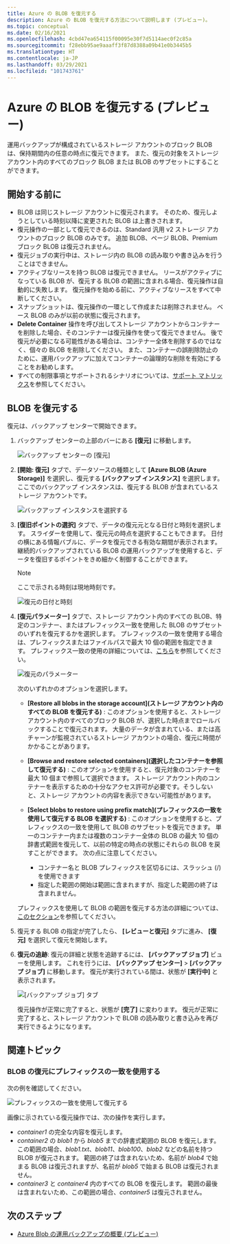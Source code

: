 ```yaml
---
title: Azure の BLOB を復元する
description: Azure の BLOB を復元する方法について説明します (プレビュー)。
ms.topic: conceptual
ms.date: 02/16/2021
ms.openlocfilehash: 4cbd47ea654115f00095e30f7d5114aec0f2c85a
ms.sourcegitcommit: f28ebb95ae9aaaff3f87d8388a09b41e0b3445b5
ms.translationtype: HT
ms.contentlocale: ja-JP
ms.lasthandoff: 03/29/2021
ms.locfileid: "101743761"
---
```

# <a name="restore-azure-blobs-in-preview"></a>Azure の BLOB を復元する (プレビュー)

運用バックアップが構成されているストレージ アカウントのブロック BLOB は、保持期間内の任意の時点に復元できます。 また、復元の対象をストレージ アカウント内のすべてのブロック BLOB または BLOB のサブセットにすることができます。

## <a name="before-you-start"></a>開始する前に

- BLOB は同じストレージ アカウントに復元されます。 そのため、復元しようとしている時刻以降に変更された BLOB は上書きされます。
- 復元操作の一部として復元できるのは、Standard 汎用 v2 ストレージ アカウントのブロック BLOB のみです。 追加 BLOB、ページ BLOB、Premium ブロック BLOB は復元されません。
- 復元ジョブの実行中は、ストレージ内の BLOB の読み取りや書き込みを行うことはできません。
- アクティブなリースを持つ BLOB は復元できません。 リースがアクティブになっている BLOB が、復元する BLOB の範囲に含まれる場合、復元操作は自動的に失敗します。 復元操作を始める前に、アクティブなリースをすべて中断してください。
- スナップショットは、復元操作の一環として作成または削除されません。 ベース BLOB のみが以前の状態に復元されます。
- **Delete Container** 操作を呼び出してストレージ アカウントからコンテナーを削除した場合、そのコンテナーは復元操作を使って復元できません。 後で復元が必要になる可能性がある場合は、コンテナー全体を削除するのではなく、個々の BLOB を削除してください。 また、コンテナーの誤削除防止のために、運用バックアップに加えてコンテナーの論理的な削除を有効にすることをお勧めします。
- すべての制限事項とサポートされるシナリオについては、[サポート マトリックス](blob-backup-support-matrix.md)を参照してください。

## <a name="restore-blobs"></a>BLOB を復元する

復元は、バックアップ センターで開始できます。

1. バックアップ センターの上部のバーにある **[復元]** に移動します。

    ![バックアップ センターの [復元]](./media/blob-restore/backup-center-restore.png)

1. **[開始: 復元]** タブで、データソースの種類として **[Azure BLOB (Azure Storage)]** を選択し、復元する **[バックアップ インスタンス]** を選択します。 ここでのバックアップ インスタンスは、復元する BLOB が含まれているストレージ アカウントです。

     ![バックアップ インスタンスを選択する](./media/blob-restore/select-backup-instance.png)

1. **[復旧ポイントの選択]** タブで、データの復元元となる日付と時刻を選択します。 スライダーを使用して、復元元の時点を選択することもできます。 日付の横にある情報バブルに、データを復元できる有効な期間が表示されます。 継続的バックアップされている BLOB の運用バックアップを使用すると、データを復旧するポイントをきめ細かく制御することができます。

    >[!NOTE]
    > ここで示される時刻は現地時刻です。

    ![復元の日付と時刻](./media/blob-restore/date-and-time.png)

1. **[復元パラメーター]** タブで、ストレージ アカウント内のすべての BLOB、特定のコンテナー、またはプレフィックス一致を使用した BLOB のサブセットのいずれを復元するかを選択します。 プレフィックスの一致を使用する場合は、プレフィックスまたはファイルパスで最大 10 個の範囲を指定できます。 プレフィックス一致の使用の詳細については、[こちら](#use-prefix-match-for-restoring-blobs)を参照してください。

    ![復元のパラメーター](./media/blob-restore/restore-parameters.png)

    次のいずれかのオプションを選択します。

    - **[Restore all blobs in the storage account]\(ストレージ アカウント内のすべての BLOB を復元する\)** : このオプションを使用すると、ストレージ アカウント内のすべてのブロック BLOB が、選択した時点までロールバックすることで復元されます。 大量のデータが含まれている、または高チャーンが監視されているストレージ アカウントの場合、復元に時間がかかることがあります。

    - **[Browse and restore selected containers]\(選択したコンテナーを参照して復元する\)** : このオプションを使用すると、復元対象のコンテナーを最大 10 個まで参照して選択できます。 ストレージ アカウント内のコンテナーを表示するための十分なアクセス許可が必要です。そうしないと、ストレージ アカウントの内容を表示できない可能性があります。

    - **[Select blobs to restore using prefix match]\(プレフィックスの一致を使用して復元する BLOB を選択する\)** : このオプションを使用すると、プレフィックスの一致を使用して BLOB のサブセットを復元できます。 単一のコンテナー内または複数のコンテナー全体の BLOB の最大 10 個の辞書式範囲を復元して、以前の特定の時点の状態にそれらの BLOB を戻すことができます。 次の点に注意してください。

        - コンテナー名と BLOB プレフィックスを区切るには、スラッシュ (/) を使用できます
        - 指定した範囲の開始は範囲に含まれますが、指定した範囲の終了は含まれません。

    プレフィックスを使用して BLOB の範囲を復元する方法の詳細については、[このセクション](#use-prefix-match-for-restoring-blobs)を参照してください。

1. 復元する BLOB の指定が完了したら、 **[レビューと復元]** タブに進み、 **[復元]** を選択して復元を開始します。

1. **復元の追跡**: 復元の詳細と状態を追跡するには、 **[バックアップ ジョブ]** ビューを使用します。 これを行うには、 **[バックアップ センター]**  >  **[バックアップ ジョブ]** に移動します。 復元が実行されている間は、状態が **[実行中]** と表示されます。

    ![[バックアップ ジョブ] タブ](./media/blob-restore/backup-jobs.png)

    復元操作が正常に完了すると、状態が **[完了]** に変わります。 復元が正常に完了すると、ストレージ アカウントで BLOB の読み取りと書き込みを再び実行できるようになります。

## <a name="additional-topics"></a>関連トピック

### <a name="use-prefix-match-for-restoring-blobs"></a>BLOB の復元にプレフィックスの一致を使用する

次の例を確認してください。

![プレフィックスの一致を使用して復元する](./media/blob-restore/prefix-match.png)

画像に示されている復元操作では、次の操作を実行します。

- *container1* の完全な内容を復元します。
- *container2* の *blob1* から *blob5* までの辞書式範囲の BLOB を復元します。 この範囲の場合、*blob1.txt*、*blob11*、*blob100*、*blob2* などの名前を持つ BLOB が復元されます。 範囲の終了は含まれないため、名前が *blob4* で始まる BLOB は復元されますが、名前が *blob5* で始まる BLOB は復元されません。
- *container3* と *container4* 内のすべての BLOB を復元します。 範囲の最後は含まれないため、この範囲の場合、*container5* は復元されません。

## <a name="next-steps"></a>次のステップ

- [Azure Blob の運用バックアップの概要 (プレビュー)](blob-backup-overview.md)

